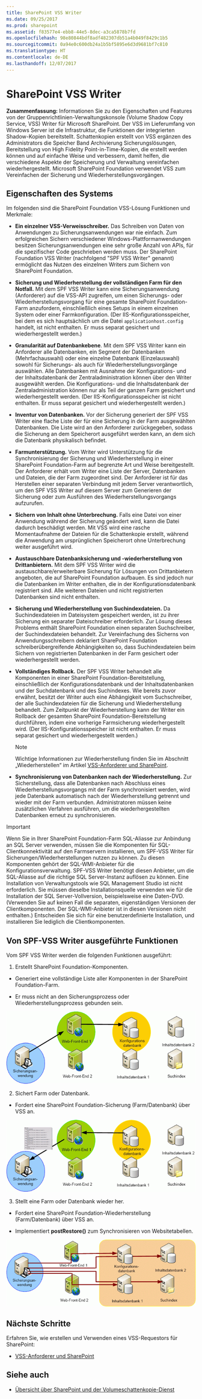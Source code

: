 ```yaml
---
title: SharePoint VSS Writer
ms.date: 09/25/2017
ms.prod: sharepoint
ms.assetid: f83577e4-ebb8-44e5-8dec-a3ca5878b7fd
ms.openlocfilehash: 98e80844bdf8adf482307db51a4b049f8429c1b5
ms.sourcegitcommit: 0a94e0c600db24a1b5bf5895e6d3d9681bf7c810
ms.translationtype: HT
ms.contentlocale: de-DE
ms.lasthandoff: 12/07/2017
---
```

# <a name="sharepoint-vss-writer"></a>SharePoint VSS Writer
 **Zusammenfassung:** Informationen Sie zu den Eigenschaften und Features von der Gruppenrichtlinien-Verwaltungskonsole (Volume Shadow Copy Service, VSS) Writer für Microsoft SharePoint. Der VSS im Lieferumfang von Windows Server ist die Infrastruktur, die Funktionen der integrierten Shadow-Kopien bereitstellt. Schattenkopien erstellt von VSS ergänzen des Administrators die Speicher Band Archivierung Sicherungslösungen, Bereitstellung von High Fidelity Point-in-Time-Kopien, die erstellt werden können und auf einfache Weise und verbessern, damit helfen, die verschiedene Aspekte der Speicherung und Verwaltung vereinfachen wiederhergestellt. Microsoft SharePoint Foundation verwendet VSS zum Vereinfachen der Sicherung und Wiederherstellungsvorgängen. 
  
    
    


## <a name="characteristics-of-the-system"></a>Eigenschaften des Systems

Im folgenden sind die SharePoint Foundation VSS-Lösung Funktionen und Merkmale:
  
    
    

- **Ein einzelner VSS-Verweisschreiber.** Das Schreiben von Daten von Anwendungen zu Sicherungsanwendungen war nie einfach. Zum erfolgreichen Sichern verschiedener Windows-Plattformanwendungen besitzen Sicherungsanwendungen eine sehr große Anzahl von APIs, für die spezifischer Code geschrieben werden muss. Der SharePoint Foundation VSS Writer (nachfolgend "SPF VSS Writer" genannt) ermöglicht das Nutzen des einzelnen Writers zum Sichern von SharePoint Foundation.
    
  
- **Sicherung und Wiederherstellung der vollständigen Farm für den Notfall.** Mit dem SPF VSS Writer kann eine Sicherungsanwendung (Anforderer) auf die VSS-API zugreifen, um einen Sicherungs- oder Wiederherstellungsvorgang für eine gesamte SharePoint Foundation-Farm anzufordern, einschließlich eines Setups in einem einzelnen System oder einer Farmkonfiguration. (Der IIS-Konfigurationsspeicher, bei dem es sich hauptsächlich um die Datei `applicationhost.config` handelt, ist nicht enthalten. Er muss separat gesichert und wiederhergestellt werden.)
    
  
- **Granularität auf Datenbankebene**. Mit dem SPF VSS Writer kann ein Anforderer alle Datenbanken, ein Segment der Datenbanken (Mehrfachauswahl) oder eine einzelne Datenbank (Einzelauswahl) sowohl für Sicherungs- als auch für Wiederherstellungsvorgänge auswählen. Alle Datenbanken mit Ausnahme der Konfigurations- und der Inhaltsdatenbank der Zentraladministration können über den Writer ausgewählt werden. Die Konfigurations- und die Inhaltsdatenbank der Zentraladministration können nur als Teil der ganzen Farm gesichert und wiederhergestellt werden. (Der IIS-Konfigurationsspeicher ist nicht enthalten. Er muss separat gesichert und wiederhergestellt werden.)
    
  
- **Inventur von Datenbanken.** Vor der Sicherung generiert der SPF VSS Writer eine flache Liste der für eine Sicherung in der Farm ausgewählten Datenbanken. Die Liste wird an den Anforderer zurückgegeben, sodass die Sicherung an dem Speicherort ausgeführt werden kann, an dem sich die Datenbank physikalisch befindet.
    
  
- **Farmunterstützung.** Vom Writer wird Unterstützung für die Synchronisierung der Sicherung und Wiederherstellung in einer SharePoint Foundation-Farm auf begrenzte Art und Weise bereitgestellt. Der Anforderer erhält vom Writer eine Liste der Server, Datenbanken und Dateien, die der Farm zugeordnet sind. Der Anforderer ist für das Herstellen einer separaten Verbindung mit jedem Server verantwortlich, um den SPF VSS Writer auf diesem Server zum Generieren der Sicherung oder zum Ausführen des Wiederherstellungsvorgangs aufzurufen.
    
  
- **Sichern von Inhalt ohne Unterbrechung.** Falls eine Datei von einer Anwendung während der Sicherung geändert wird, kann die Datei dadurch beschädigt werden. Mit VSS wird eine rasche Momentaufnahme der Dateien für die Schattenkopie erstellt, während die Anwendung am ursprünglichen Speicherort ohne Unterbrechung weiter ausgeführt wird.
    
  
- **Austauschbare Datenbanksicherung und -wiederherstellung von Drittanbietern.** Mit dem SPF VSS Writer wird die austauschbare/erweiterbare Sicherung für Lösungen von Drittanbietern angeboten, die auf SharePoint Foundation aufbauen. Es sind jedoch nur die Datenbanken im Writer enthalten, die in der Konfigurationsdatenbank registriert sind. Alle weiteren Dateien und nicht registrierten Datenbanken sind nicht enthalten.
    
  
- **Sicherung und Wiederherstellung von Suchindexdateien.** Da Suchindexdateien im Dateisystem gespeichert werden, ist zu ihrer Sicherung ein separater Dateischreiber erforderlich. Zur Lösung dieses Problems enthält SharePoint Foundation einen separaten Suchschreiber, der Suchindexdateien behandelt. Zur Vereinfachung des Sicherns von Anwendungsschreibern deklariert SharePoint Foundation schreiberübergreifende Abhängigkeiten so, dass Suchindexdateien beim Sichern von registrierten Datenbanken in der Farm gesichert oder wiederhergestellt werden.
    
  
- **Vollständiges Rollback.** Der SPF VSS Writer behandelt alle Komponenten in einer SharePoint Foundation-Bereitstellung, einschließlich der Konfigurationsdatenbank und der Inhaltsdatenbanken und der Suchdatenbank und des Suchindexes. Wie bereits zuvor erwähnt, besitzt der Writer auch eine Abhängigkeit vom Suchschreiber, der alle Suchindexdateien für die Sicherung und Wiederherstellung behandelt. Zum Zeitpunkt der Wiederherstellung kann der Writer ein Rollback der gesamten SharePoint Foundation-Bereitstellung durchführen, indem eine vorherige Farmsicherung wiederhergestellt wird. (Der IIS-Konfigurationsspeicher ist nicht enthalten. Er muss separat gesichert und wiederhergestellt werden.)
    
    > [!NOTE]
    > Wichtige Informationen zur Wiederherstellung finden Sie im Abschnitt „Wiederherstellen“ im Artikel [VSS-Anforderer und SharePoint](vss-requestors-and-sharepoint.md).

- **Synchronisierung von Datenbanken nach der Wiederherstellung.** Zur Sicherstellung, dass alle Datenbanken nach Abschluss eines Wiederherstellungsvorgangs mit der Farm synchronisiert werden, wird jede Datenbank automatisch nach der Wiederherstellung getrennt und wieder mit der Farm verbunden. Administratoren müssen keine zusätzlichen Verfahren ausführen, um die wiederhergestellten Datenbanken erneut zu synchronisieren.
    
> [!IMPORTANT]
> Wenn Sie in Ihrer SharePoint Foundation-Farm SQL-Aliasse zur Anbindung an SQL Server verwenden, müssen Sie die Komponenten für SQL-Clientkonnektivität auf den Farmservern installieren, um SPF-VSS Writer für Sicherungen/Wiederherstellungen nutzen zu können. Zu diesen Komponenten gehört der SQL-WMI-Anbieter für die Konfigurationsverwaltung. SPF-VSS Writer benötigt diesen Anbieter, um die SQL-Aliasse auf die richtige SQL Server-Instanz auflösen zu können. Eine Installation von Verwaltungstools wie SQL Management Studio ist nicht erforderlich. Sie müssen dieselbe Installationsquelle verwenden wie für die Installation der SQL Server-Vollversion, beispielsweise eine Daten-DVD. (Verwenden Sie auf keinen Fall die separaten, eigenständigen Versionen der Clientkomponenten. Der SQL-WMI-Anbieter ist in diesen Versionen nicht enthalten.) Entscheiden Sie sich für eine benutzerdefinierte Installation, und installieren Sie lediglich die Clientkomponenten. 
  
    
    


## <a name="functions-performed-by-the-spf-vss-writer"></a>Von SPF-VSS Writer ausgeführte Funktionen

Vom SPF VSS Writer werden die folgenden Funktionen ausgeführt:
  
    
    

1. Erstellt SharePoint Foundation-Komponenten.
    
  - Generiert eine vollständige Liste aller Komponenten in der SharePoint Foundation-Farm.
    
  
  - Er muss nicht an den Sicherungsprozess oder Wiederherstellungsprozess gebunden sein.
    
  

  ![SharePoint und Volumeschattenkopie-Dienst](../images/99376713-6a54-4d88-9b05-068578169506.gif)
  

  

  
2. Sichert Farm oder Datenbank.
    
  - Fordert eine SharePoint Foundation-Sicherung (Farm/Datenbank) über VSS an.
    
  

  ![SharePoint und Volumeschattenkopie-Dienst](../images/97765b6d-51e9-4d07-8b5d-3e93c0508b16.gif)
  

  

  
3. Stellt eine Farm oder Datenbank wieder her.
    
  - Fordert eine SharePoint Foundation-Wiederherstellung (Farm/Datenbank) über VSS an.
    
  
  - Implementiert **postRestore()** zum Synchronisieren von Websitetabellen.
    
  

  ![SharePoint und Volumeschattenkopie-Dienst](../images/b86ecdb8-88a7-4407-af86-07d2442235dc.gif)
  

  

  

## <a name="next-steps"></a>Nächste Schritte
<a name="Next"> </a>

Erfahren Sie, wie erstellen und Verwenden eines VSS-Requestors für SharePoint:
  
    
    

-  [VSS-Anforderer und SharePoint](vss-requestors-and-sharepoint.md)
    
  

## <a name="see-also"></a>Siehe auch
<a name="bk_addresources"> </a>


-  [Übersicht über SharePoint und der Volumeschattenkopie-Dienst](overview-of-sharepoint-and-the-volume-shadow-copy-service.md)
    
  

